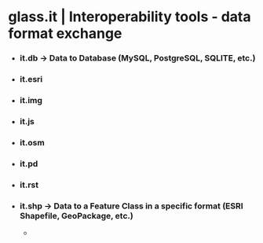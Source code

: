 glass.it | Interoperability tools - data format exchange
=========================================================================================

- ### it.db -> Data to Database (MySQL, PostgreSQL, SQLITE, etc.)

- ### it.esri

- ### it.img

- ### it.js

- ### it.osm

- ### it.pd

- ### it.rst

- ### it.shp -> Data to a Feature Class in a specific format (ESRI Shapefile, GeoPackage, etc.)

    * 
